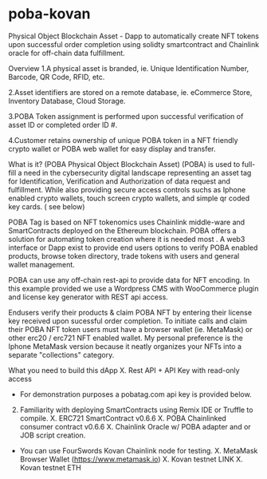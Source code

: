 # poba-kovan
Physical Object Blockchain Asset - Dapp to automatically create NFT tokens upon successful order completion using solidty smartcontract and Chainlink oracle for off-chain data fulfillment. 

Overview
1.A physical asset is branded, ie. Unique Identification Number, Barcode, QR Code, RFID, etc.

2.Asset identifiers are stored on a remote database, ie. eCommerce Store, Inventory Database, Cloud Storage. 

3.POBA Token assignment is performed upon successful verification of asset ID or completed order ID #. 

4.Customer retains ownership of unique POBA token in a NFT friendly crypto wallet or POBA web wallet for easy display and transfer. 


What is it?
(POBA Physical Object Blockchain Asset)
(POBA) is used to full-fill a need in the cybersecurity digital landscape representing an asset tag for Identification, Verification and Authorization of data request and fulfillment. While also providing secure access controls suchs as Iphone enabled crypto wallets, touch screen crypto wallets, and simple qr coded key cards. ( see below)

POBA Tag is based on NFT tokenomics uses Chainlink middle-ware and SmartContracts deployed on the Ethereum blockchain. POBA offers a solution for automating token creation where it is needed most . A web3 interface or Dapp exist to provide end users options to verify POBA enabled products, browse token directory, trade tokens with users and general wallet management. 

POBA can use any off-chain rest-api to provide data for NFT encoding. In this example provided we use a Wordpress CMS with WooCommerce plugin and license key generator with REST api access. 

Endusers verify their products & claim POBA NFT by entering their license key received upon sucessful order completion.  To initiate calls and claim their POBA NFT token users must have a browser wallet (ie. MetaMask) or other erc20 / erc721 NFT enabled wallet. My personal preference is the Iphone MetaMask version because it neatly organizes your NFTs into a separate "collections" category. 


What you need to build this dApp
X. Rest API + API Key with read-only access
  - For demonstration purposes a pobatag.com api key is provided below.
  2. Familiarity with deploying SmartContracts using Remix IDE or Truffle to compile. 
X. ERC721 SmartContract v0.6.6
X. POBA Chainlinked consumer contract v0.6.6
X. Chainlink Oracle w/ POBA adapter and or JOB script creation. 
  - You can use FourSwords Kovan Chainlink node for testing. 
X. MetaMask Browser Wallet (https://www.metamask.io)
X. Kovan testnet LINK
X. Kovan testnet ETH

